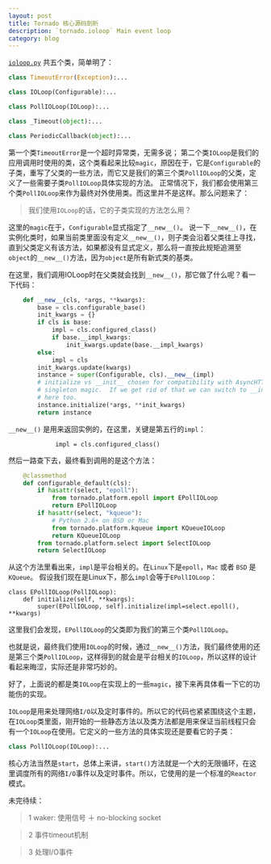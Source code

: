 ```yaml
---
layout: post
title: Tornado 核心源码剖析
description: `tornado.ioloop` Main event loop
category: blog
---
```


[`ioloop.py`](https://github.com/tornadoweb/tornado/blob/master/tornado/ioloop.py) 共五个类，简单明了：

```python
class TimeoutError(Exception):...

class IOLoop(Configurable):...

class PollIOLoop(IOLoop):...

class _Timeout(object):...

class PeriodicCallback(object):...
```

第一个类`TimeoutError`是一个超时异常类，无需多说；
第二个类`IOLoop`是我们的应用调用时使用的类，这个类看起来比较`magic`，原因在于，它是`Configurable`的子类，重写了父类的一些方法，而它又是我们的第三个类`PollIOLoop`的父类，定义了一些需要子类`PollIOLoop`具体实现的方法。
正常情况下，我们都会使用第三个类`PollIOLoop`来作为最终对外使用类。而这里并不是这样。那么问题来了：

>我们使用`IOLoop`的话，它的子类实现的方法怎么用？

这里的`magic`在于，`Configurable`显式指定了`__new__()`。
说一下`__new__()`，在实例化类时，如果当前类里面没有定义`__new__()`，则子类会沿着父类往上寻找，直到父类定义有该方法，如果都没有显式定义，那么将一直按此规矩追溯至`object`的`__new__()`方法，因为`object`是所有新式类的基类。

在这里，我们调用IOLoop时在父类就会找到`__new__()`，那它做了什么呢？看一下代码：

```python
    def __new__(cls, *args, **kwargs):
        base = cls.configurable_base()
        init_kwargs = {}
        if cls is base:
            impl = cls.configured_class()
            if base.__impl_kwargs:
                init_kwargs.update(base.__impl_kwargs)
        else:
            impl = cls
        init_kwargs.update(kwargs)
        instance = super(Configurable, cls).__new__(impl)
        # initialize vs __init__ chosen for compatibility with AsyncHTTPClient
        # singleton magic.  If we get rid of that we can switch to __init__
        # here too.
        instance.initialize(*args, **init_kwargs)
        return instance
```
 
`__new__()` 是用来返回实例的，在这里，关键是第五行的`impl`：

```
             impl = cls.configured_class()
```

然后一路查下去，最终看到调用的是这个方法：

```python
    @classmethod
    def configurable_default(cls):
        if hasattr(select, "epoll"):
            from tornado.platform.epoll import EPollIOLoop
            return EPollIOLoop
        if hasattr(select, "kqueue"):
            # Python 2.6+ on BSD or Mac
            from tornado.platform.kqueue import KQueueIOLoop
            return KQueueIOLoop
        from tornado.platform.select import SelectIOLoop
        return SelectIOLoop
```

从这个方法里看出来，`impl`是平台相关的。在`Linux`下是`epoll`，`Mac` 或者 `BSD` 是 `KQueue`。
假设我们现在是Linux下，那么`impl`会等于`EPollIOLoop`：

```
class EPollIOLoop(PollIOLoop):
    def initialize(self, **kwargs):
        super(EPollIOLoop, self).initialize(impl=select.epoll(), **kwargs)
```
这里我们会发现，`EPollIOLoop`的父类即为我们的第三个类`PollIOLoop`。

也就是说，最终我们使用`IOLoop`的时候，通过`__new__()`方法，我们最终使用的还是第三个类`PollIOLoop`，这样得到的就会是平台相关的`IOLoop`，所以这样的设计看起来晦涩，实际还是非常巧妙的。

好了，上面说的都是类`IOLoop`在实现上的一些`magic`，接下来再具体看一下它的功能伤的实现。

`IOLoop`是用来处理网络`I/O`以及定时事件的。所以它的代码也紧紧围绕这个主题，在`IOLoop`类里面，刚开始的一些静态方法以及类方法都是用来保证当前线程只会有一个`IOLoop`在使用。它定义的一些方法的具体实现还是要看它的子类：

```python
class PollIOLoop(IOLoop):...
```

核心方法当然是`start`，总体上来讲，`start()`方法就是一个大的无限循环，在这里调度所有的网络`I/O`事件以及定时事件。所以，它使用的是一个标准的`Reactor`模式。

未完待续：

>1 waker: 使用信号 ＋ no-blocking socket

>2 事件timeout机制

>3 处理I/O事件



